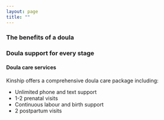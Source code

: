 ```yaml
---
layout: page
title: ""
---
```


### The benefits of a doula

### Doula support for every stage

#### Doula care services

Kinship offers a comprehensive doula care package including:
- Unlimited phone and text support
- 1-2 prenatal visits
- Continuous labour and birth support
- 2 postpartum visits
